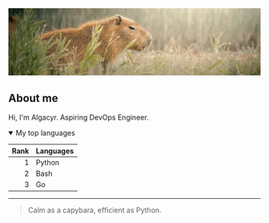 <picture>
 <img alt="Picture of a capybara in nature" src="./capivara.jpg">
</picture>

## About me

<!-- TO DO: add more details about me later -->

Hi, I'm Algacyr. Aspiring DevOps Engineer.

<details open>
<summary>My top languages</summary>

| Rank | Languages |
|-----:|-----------|
|     1| Python    |
|     2| Bash      |
|     3| Go        |

</details>

---
> Calm as a capybara, efficient as Python.
